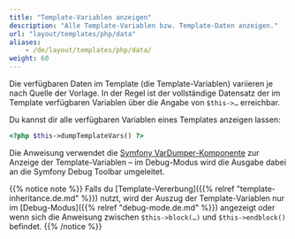 ```yaml
---
title: "Template-Variablen anzeigen"
description: "Alle Template-Variablen bzw. Template-Daten anzeigen."
url: "layout/templates/php/data"
aliases:
    - /de/layout/templates/php/data/
weight: 60
---
```


Die verfügbaren Daten im Template (die Template-Variablen) variieren je nach Quelle der Vorlage. In der Regel ist der vollständige 
Datensatz der im Template verfügbaren Variablen über die Angabe von `$this->…` erreichbar.

Du kannst dir alle verfügbaren Variablen eines Templates anzeigen lassen: 

```php
<?php $this->dumpTemplateVars() ?>
```

Die Anweisung verwendet die [Symfony VarDumper-Komponente](https://symfony.com/doc/current/components/var_dumper.html) 
zur Anzeige der Template-Variablen – im Debug-Modus wird die Ausgabe dabei an die Symfony Debug Toolbar umgeleitet.  

{{% notice note %}}
Falls du [Template-Vererbung]({{% relref "template-inheritance.de.md" %}}) nutzt, wird der Auszug der Template-Variablen nur im 
[Debug-Modus]({{% relref "debug-mode.de.md" %}}) angezeigt oder wenn sich die Anweisung zwischen `$this->block(…)` und
`$this->endblock()` befindet.
{{% /notice %}}
